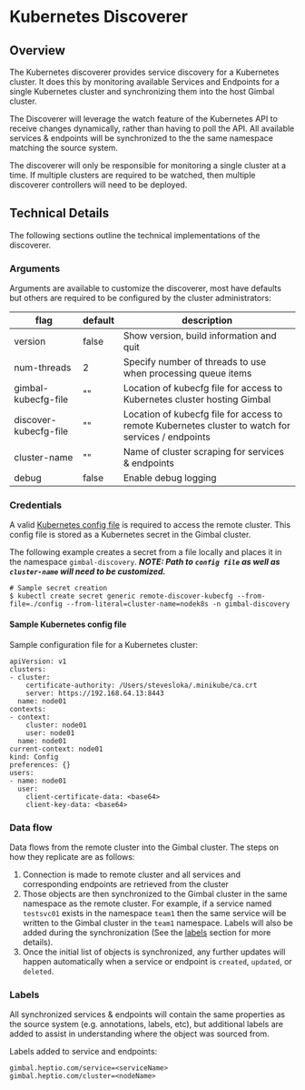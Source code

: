 # Kubernetes Discoverer

## Overview 

The Kubernetes discoverer provides service discovery for a Kubernetes cluster. It does this by monitoring available Services and Endpoints for a single Kubernetes cluster and synchronizing them into the host Gimbal cluster. 

The Discoverer will leverage the watch feature of the Kubernetes API to receive changes dynamically, rather than having to poll the API. All available services & endpoints will be synchronized to the the same namespace matching the source system.

The discoverer will only be responsible for monitoring a single cluster at a time. If multiple clusters are required to be watched, then multiple discoverer controllers will need to be deployed. 

## Technical Details

The following sections outline the technical implementations of the discoverer.

### Arguments

Arguments are available to customize the discoverer, most have defaults but others are required to be configured by the cluster administrators:

| flag  | default  | description  |
|---|---|---|
| version  |  false | Show version, build information and quit  
| num-threads  | 2  |  Specify number of threads to use when processing queue items
| gimbal-kubecfg-file  | ""  | Location of kubecfg file for access to Kubernetes cluster hosting Gimbal
| discover-kubecfg-file | ""  | Location of kubecfg file for access to remote Kubernetes cluster to watch for services / endpoints 
| cluster-name  | ""  |   Name of cluster scraping for services & endpoints 
| debug | false | Enable debug logging 

### Credentials

A valid [Kubernetes config file](https://kubernetes.io/docs/tasks/access-application-cluster/configure-access-multiple-clusters/) is required to access the remote cluster. This config file is stored as a Kubernetes secret in the Gimbal cluster. 

The following example creates a secret from a file locally and places it in the namespace `gimbal-discovery`. **_NOTE: Path to `config file` as well as `cluster-name` will need to be customized._**

```
# Sample secret creation
$ kubectl create secret generic remote-discover-kubecfg --from-file=./config --from-literal=cluster-name=nodek8s -n gimbal-discovery
```

#### Sample Kubernetes config file

Sample configuration file for a Kubernetes cluster:

```
apiVersion: v1
clusters:
- cluster:
    certificate-authority: /Users/stevesloka/.minikube/ca.crt
    server: https://192.168.64.13:8443
  name: node01
contexts:
- context:
    cluster: node01
    user: node01
  name: node01
current-context: node01
kind: Config
preferences: {}
users:
- name: node01
  user:
    client-certificate-data: <base64>
    client-key-data: <base64>
```

### Data flow

Data flows from the remote cluster into the Gimbal cluster. The steps on how they replicate are as follows:

1. Connection is made to remote cluster and all services and corresponding endpoints are retrieved from the cluster
2. Those objects are then synchronized to the Gimbal cluster in the same namespace as the remote cluster. For example, if a service named `testsvc01` exists in the namespace `team1` then the same service will be written to the Gimbal cluster in the `team1` namespace. Labels will also be added during the synchronization (See the [labels](#labels) section for more details).
3. Once the initial list of objects is synchronized, any further updates will happen automatically when a service or endpoint is `created`, `updated`, or `deleted`.

### Labels

All synchronized services & endpoints will contain the same properties as the source system (e.g. annotations, labels, etc), but additional labels are added to assist in understanding where the object was sourced from. 

Labels added to service and endpoints:
```
gimbal.heptio.com/service=<serviceName>
gimbal.heptio.com/cluster=<nodeName>
```